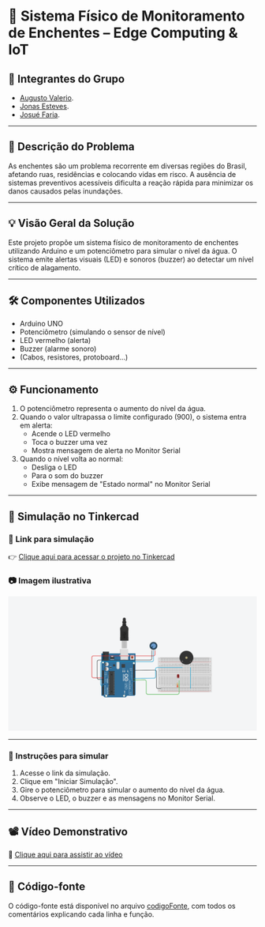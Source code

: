 # 🌊 Sistema Físico de Monitoramento de Enchentes – Edge Computing & IoT

## 👥 Integrantes do Grupo

- [Augusto Valerio](https://github.com/Augusto-Valerio).
- [Jonas Esteves](https://github.com/Jonas-Franca).
- [Josué Faria](https://github.com/Josufaria).

---

## 🧩 Descrição do Problema

As enchentes são um problema recorrente em diversas regiões do Brasil, afetando ruas, residências e colocando vidas em risco. A ausência de sistemas preventivos acessíveis dificulta a reação rápida para minimizar os danos causados pelas inundações.

---

## 💡 Visão Geral da Solução

Este projeto propõe um sistema físico de monitoramento de enchentes utilizando Arduino e um potenciômetro para simular o nível da água. O sistema emite alertas visuais (LED) e sonoros (buzzer) ao detectar um nível crítico de alagamento.

---

## 🛠 Componentes Utilizados

- Arduino UNO
- Potenciômetro (simulando o sensor de nível)
- LED vermelho (alerta)
- Buzzer (alarme sonoro)
- (Cabos, resistores, protoboard...)

---

## ⚙ Funcionamento

1. O potenciômetro representa o aumento do nível da água.
2. Quando o valor ultrapassa o limite configurado (900), o sistema entra em alerta:
   - Acende o LED vermelho
   - Toca o buzzer uma vez
   - Mostra mensagem de alerta no Monitor Serial
3. Quando o nível volta ao normal:
   - Desliga o LED
   - Para o som do buzzer
   - Exibe mensagem de "Estado normal" no Monitor Serial

---

## 🧪 Simulação no Tinkercad

### 📌 Link para simulação

👉 [Clique aqui para acessar o projeto no Tinkercad](https://www.tinkercad.com/things/4AOuEfgCzI9-global-solution/editel?returnTo=https%3A%2F%2Fwww.tinkercad.com%2Fdashboard%2Fcollections%2F3r9jJrcG0tR%2Fcircuits&sharecode=vatStOeLH0rw1YzI5Yb70VjbH8znhpf8IYhOqaVBQlw)

### 📷 Imagem ilustrativa

![Circuito montado no Tinkercad](images/circuito.png)

---

### 🧭 Instruções para simular

1. Acesse o link da simulação.
2. Clique em "Iniciar Simulação".
3. Gire o potenciômetro para simular o aumento do nível da água.
4. Observe o LED, o buzzer e as mensagens no Monitor Serial.

---

## 📽 Vídeo Demonstrativo

🎥 [Clique aqui para assistir ao vídeo](https://www.youtube.com/watch?v=NScQ5G4TG5s)

---

## 📄 Código-fonte

O código-fonte está disponível no arquivo [codigoFonte](codigoFonte), com todos os comentários explicando cada linha e função.
